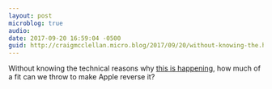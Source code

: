 ```yaml
---
layout: post
microblog: true
audio: 
date: 2017-09-20 16:59:04 -0500
guid: http://craigmcclellan.micro.blog/2017/09/20/without-knowing-the.html
---
```

Without knowing the technical reasons why [this is happening](https://twitter.com/eternalstorms/status/910563344792383488), how much of a fit can we throw to make Apple reverse it?
